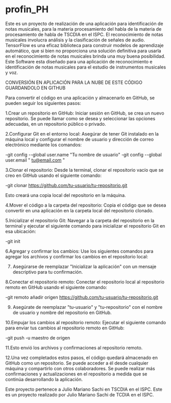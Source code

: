 # profin_PH
Este es un proyecto de realización de una aplicación para identificación de notas musicales, para la materia procesamiento del habla de la materia de procesamiento de habla de TSCDIA en el ISPC.
El reconocimiento de notas musicales involucra análisis y la clasificación de señales de audio. TensorFlow es una eficaz biblioteca para construir modelos de aprendizaje automático, que si bien no proporciona una solución definitiva para usarla en el reconocimiento de notas musicales brinda una muy buena posibilidad. Este Software esta diseñado para una aplicación de reconocimiento e identificación de notas musicales para el estudio de instrumentos musicales y voz.


CONVERSIÓN EN APLICACIÓN PARA LA NUBE DE ESTE CÓDIGO GUARDANDOLO EN GITHUB

Para convertir el código en una aplicación y almacenarlo en GitHub, se pueden seguir los siguientes pasos:

1.Crear un repositorio en GitHub: Iniciar sesión en GitHub, se crea un nuevo repositorio. Se puede llamar como se desea y seleccionar las opciones adecuadas, en un repositorio público o privado.

2.Configurar Git en el entorno local: Asegúrar de tener Git instalado en la máquina local y configurar el nombre de usuario y dirección de correo electrónico mediante los comandos:

-git config --global user.name "Tu nombre de usuario" -git config --global user.email " tu@email.com "

3.Clonar el repositorio: Desde la terminal, clonar el repositorio vacío que se creo en GitHub usando el siguiente comando:

-git clonar https://github.com/tu-usuario/tu-repositorio.git

Esto creará una copia local del repositorio en la máquina.

4.Mover el código a la carpeta del repositorio: Copia el código que se desea convertir en una aplicación en la carpeta local del repositorio clonado.

5.Inicializar el repositorio Git: Navegar a la carpeta del repositorio en la terminal y ejecutar el siguiente comando para inicializar el repositorio Git en esa ubicación:

-git init

6.Agregar y confirmar los cambios: Use los siguientes comandos para agregar los archivos y confirmar los cambios en el repositorio local:

7. Asegúrarse de reemplazar "Inicializar la aplicación" con un mensaje descriptivo para tu confirmación.

8.Conectar el repositorio remoto: Conectar el repositorio local al repositorio remoto en GitHub usando el siguiente comando:

-git remoto añadir origen https://github.com/tu-usuario/tu-repositorio.git

9. Asegúrate de reemplazar "tu-usuario" y "tu-repositorio" con el nombre de usuario y nombre del repositorio en GitHub.

10.Empujar los cambios al repositorio remoto: Ejecutar el siguiente comando para enviar tus cambios al repositorio remoto en GitHub:

-git push -u maestro de origen

11.Esto envió los archivos y confirmaciones al repositorio remoto.

12.Una vez completados estos pasos, el código quedará almacenado en GitHub como un repositorio. Se puede acceder a él desde cualquier máquina y compartirlo con otros colaboradores. Se puede realizar más confirmaciones y actualizaciones en el repositorio a medida que se continúa desarrollando la aplicación.

Este proyecto pertenece a Julio Mariano Sachi en TSCDIA en el ISPC. Este es un proyecto realizado por Julio Mariano Sachi de TCDIA en el ISPC.

